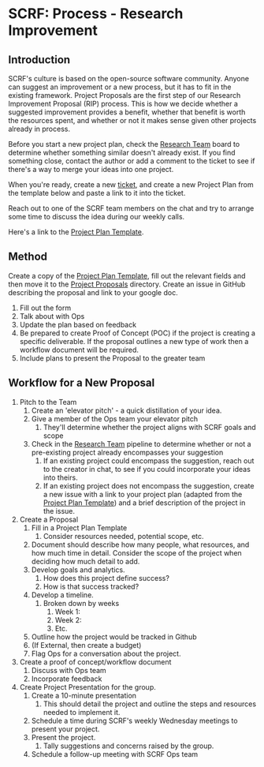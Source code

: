 # SCRF: Process - Research Improvement

## Introduction

SCRF's culture is based on the open-source software community. Anyone can suggest an improvement or a new process, but it has to fit in the existing framework. Project Proposals are the first step of our Research Improvement Proposal (RIP) process. This is how we decide whether a suggested improvement provides a benefit, whether that benefit is worth the resources spent, and whether or not it makes sense given other projects already in process.

Before you start a new project plan, check the [Research Team](https://github.com/orgs/smartcontractresearchforum/projects/4) board to determine whether something similar doesn't already exist. If you find something close, contact the author or add a comment to the ticket to see if there's a way to merge your ideas into one project.

When you're ready, create a new [ticket](https://github.com/orgs/smartcontractresearchforum/projects/4), and create a new Project Plan from the template below and paste a link to it into the ticket.

Reach out to one of the SCRF team members on the chat and try to arrange some time to discuss the idea during our weekly calls.

Here's a link to the [Project Plan Template](https://docs.google.com/document/d/1gIE3CJFBDxV7bduZBha6E1Kvqc8H_aV5tgaxblO60X4/edit#).

## Method

Create a copy of the [Project Plan Template](https://docs.google.com/document/d/1gIE3CJFBDxV7bduZBha6E1Kvqc8H_aV5tgaxblO60X4/edit#), fill out the relevant fields and then move it to the [Project Proposals](https://drive.google.com/drive/u/0/folders/1nk2Emr6pyGLHx0Hzy-_CfKZJnye2S1bS) directory. Create an issue in GitHub describing the proposal and link to your google doc.

1. Fill out the form
1. Talk about with Ops
1. Update the plan based on feedback
1. Be prepared to create Proof of Concept (POC) if the project is creating a specific deliverable. If the proposal outlines a new type of work then a workflow document will be required.
1. Include plans to present the Proposal to the greater team

## Workflow for a New Proposal

1. Pitch to the Team
    1. Create an 'elevator pitch' - a quick distillation of your idea.
    1. Give a member of the Ops team your elevator pitch
        1. They'll determine whether the project aligns with SCRF goals and scope
    1. Check in the [Research Team](https://github.com/orgs/smartcontractresearchforum/projects/4) pipeline to determine whether or not a pre-existing project already encompasses your suggestion
        1. If an existing project could encompass the suggestion, reach out to the creator in chat, to see if you could incorporate your ideas into theirs.
        1. If an existing project does not encompass the suggestion, create a new issue with a link to your project plan (adapted from the [Project Plan Template](https://docs.google.com/document/d/1gIE3CJFBDxV7bduZBha6E1Kvqc8H_aV5tgaxblO60X4/edit#)) and a brief description of the project in the issue.
1. Create a Proposal
    1. Fill in a Project Plan Template
        1. Consider resources needed, potential scope, etc.
    1. Document should describe how many people, what resources, and how much time in detail. Consider the scope of the project when deciding how much detail to add.
    1. Develop goals and analytics.
        1. How does this project define success?
        1. How is that success tracked?
    1. Develop a timeline.
        1. Broken down by weeks
            1. Week 1:
            1. Week 2:
            1. Etc.
    1. Outline how the project would be tracked in Github
    1. (If External, then create a budget)
    1. Flag Ops for a conversation about the project.
1. Create a proof of concept/workflow document
    1. Discuss with Ops team
    1. Incorporate feedback
1. Create Project Presentation for the group.
    1. Create a 10-minute presentation
        1. This should detail the project and outline the steps and resources needed to implement it.
    1. Schedule a time during SCRF's weekly Wednesday meetings to present your project.
    1. Present the project.
        1. Tally suggestions and concerns raised by the group.
    1. Schedule a follow-up meeting with SCRF Ops team
